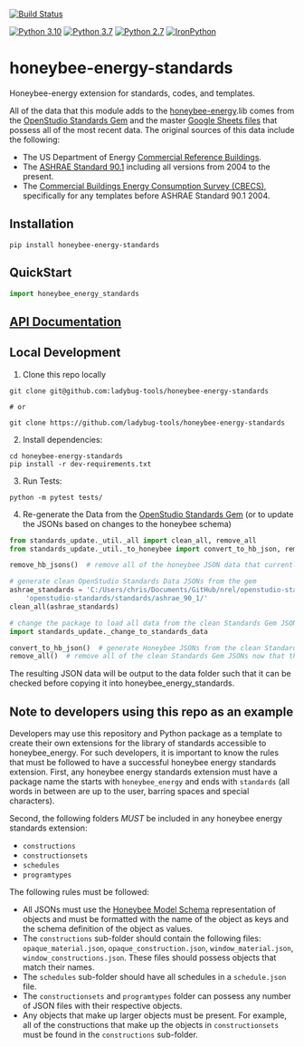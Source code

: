 [![Build Status](https://github.com/ladybug-tools/honeybee-energy-standards/workflows/CI/badge.svg)](https://github.com/ladybug-tools/honeybee-energy-standards/actions)

[![Python 3.10](https://img.shields.io/badge/python-3.10-orange.svg)](https://www.python.org/downloads/release/python-3100/) [![Python 3.7](https://img.shields.io/badge/python-3.7-blue.svg)](https://www.python.org/downloads/release/python-370/) [![Python 2.7](https://img.shields.io/badge/python-2.7-green.svg)](https://www.python.org/downloads/release/python-270/) [![IronPython](https://img.shields.io/badge/ironpython-2.7-red.svg)](https://github.com/IronLanguages/ironpython2/releases/tag/ipy-2.7.8/)

# honeybee-energy-standards

Honeybee-energy extension for standards, codes, and templates.

All of the data that this module adds to the [honeybee-energy](https://github.com/ladybug-tools/honeybee-energy).lib comes from the
[OpenStudio Standards Gem](https://github.com/NREL/openstudio-standards) and the master
[Google Sheets files](https://drive.google.com/drive/folders/1x7yEU4jnKw-gskLBih8IopStwl0KAMEi)
that possess all of the most recent data. The original sources of this data include the following:

* The US Department of Energy [Commercial Reference Buildings](https://www.energy.gov/eere/buildings/commercial-reference-buildings).
* The [ASHRAE Standard 90.1](https://www.ashrae.org/technical-resources/bookstore/standard-90-1) including all versions from 2004 to the present.
* The [Commercial Buildings Energy Consumption Survey (CBECS)](https://www.eia.gov/consumption/commercial/), specifically for any templates before ASHRAE Standard 90.1 2004.

## Installation

```console
pip install honeybee-energy-standards
```

## QuickStart

```python
import honeybee_energy_standards

```

## [API Documentation](http://ladybug-tools.github.io/honeybee-energy-standards/docs)

## Local Development

1. Clone this repo locally

```console
git clone git@github.com:ladybug-tools/honeybee-energy-standards

# or

git clone https://github.com/ladybug-tools/honeybee-energy-standards
```

2. Install dependencies:

```console
cd honeybee-energy-standards
pip install -r dev-requirements.txt
```

3. Run Tests:

```console
python -m pytest tests/
```

4. Re-generate the Data from the [OpenStudio Standards Gem](https://github.com/NREL/openstudio-standards)
(or to update the JSONs based on changes to the honeybee schema)

```python
from standards_update._util._all import clean_all, remove_all
from standards_update._util._to_honeybee import convert_to_hb_json, remove_hb_jsons

remove_hb_jsons()  # remove all of the honeybee JSON data that currently exists

# generate clean OpenStudio Standards Data JSONs from the gem
ashrae_standards = 'C:/Users/chris/Documents/GitHub/nrel/openstudio-standards/lib/' \
    'openstudio-standards/standards/ashrae_90_1/'
clean_all(ashrae_standards)

# change the package to load all data from the clean Standards Gem JSONs
import standards_update._change_to_standards_data

convert_to_hb_json()  # generate Honeybee JSONs from the clean Standards Gem JSONs
remove_all()  # remove all of the clean Standards Gem JSONs now that they're converted
```

The resulting JSON data will be output to the data folder such that it can be
checked before copying it into honeybee_energy_standards.

## Note to developers using this repo as an example

Developers may use this repository and Python package as a template to create their
own extensions for the library of standards accessible to honeybee_energy. For such
developers, it is important to know the rules that must be followed to have a
successful honeybee energy standards extension. First, any honeybee energy standards
extension must have a package name the starts with `honeybee_energy` and ends
with `standards` (all words in between are up to the user, barring spaces and
special characters).

Second, the following folders *MUST* be included in any honeybee energy standards
extension:

* `constructions`
* `constructionsets`
* `schedules`
* `programtypes`

The following rules must be followed:

* All JSONs must use the [Honeybee Model Schema](https://www.ladybug.tools/honeybee-schema/model.html)
    representation of objects and must be formatted with the name of the object as keys
    and the schema definition of the object as values.
* The `constructions` sub-folder should contain the following files: `opaque_material.json`,
    `opaque_construction.json`, `window_material.json`, `window_constructions.json`.
    These files should possess objects that match their names.
* The `schedules` sub-folder should have all schedules in a `schedule.json` file.
* The `constructionsets` and `programtypes` folder can possess any number of JSON
    files with their respective objects.
* Any objects that make up larger objects must be present. For example, all of the
    constructions that make up the objects in `constructionsets` must be found in the
    `constructions` sub-folder.
